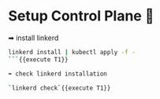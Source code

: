 # Setup Control Plane 📎

➡ install linkerd

```bash
linkerd install | kubectl apply -f -
```{{execute T1}}

➡ check linkerd installation

`linkerd check`{{execute T1}}
